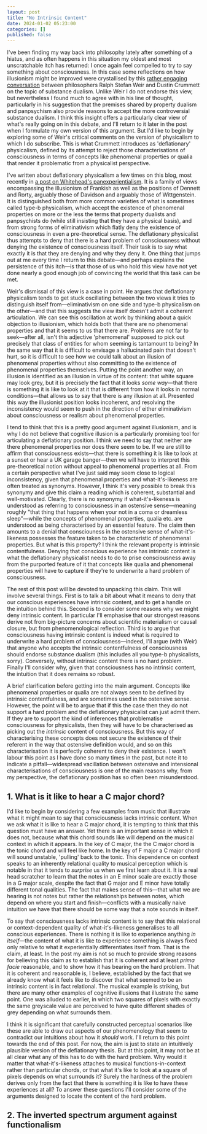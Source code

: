 ```yaml
---
layout: post
title: "No Intrinsic Content"
date: 2024-01-02 05:23:00
categories: []
published: false
---
```


I've been finding my way back into philosophy lately after something of a hiatus, and as often happens in this situation my oldest and most unscratchable itch has returned: I once again feel compelled to try to say something about consciousness. In this case some reflections on how illusionism might be improved were crystallised by this [rather engaging conversation](https://www.youtube.com/watch?v=Xq9u6erSF24&ab_channel=DustinCrummett) between philosophers Ralph Stefan Weir and Dustin Crummett on the topic of substance dualism. Unlike Weir I do not endorse this view, but nevertheless I found much to agree with in his line of thought, particularly in his suggestion that the premises shared by property dualism and panpsychism also provide reasons to accept the more controversial substance dualism. I think this insight offers a particularly clear view of what's really going on in this debate, and I'll return to it later in the post when I formulate my own version of this argument. But I'd like to begin by exploring some of Weir's critical comments on the version of physicalism to which I do subscribe. This is what Crummett introduces as 'deflationary' physicalism, defined by its attempt to reject those characterisations of consciousness in terms of concepts like phenomenal properties or qualia that render it problematic from a physicalist perspective.  

I've written about deflationary physicalism a few times on this blog, most recently in [a post on Whitehead's panexperientialism]({{site.baseurl}}/2022/02/23/panexperientialism.html). It is a family of views encompassing the illusionism of Frankish as well as the positions of Dennett and Rorty, arguably those of Davidson and arguably those of Wittgenstein. It is distinguished both from more common varieties of what is sometimes called type-b physicalism, which accept the existence of phenomenal properties on more or the less the terms that property dualists and panpsychists do (while still insisting that they have a physical basis), and from strong forms of eliminativism which flatly deny the existence of consciousness in even a pre-theoretical sense. The deflationary physicalist thus attempts to deny that there is a hard problem of consciousness without denying the existence of consciousness itself. Their task is to say what exactly it is that they are denying and why they deny it. One thing that jumps out at me every time I return to this debate—and perhaps explains the persistence of this itch—is that those of us who hold this view have not yet done nearly a good enough job of convincing the world that this task can be met.

Weir's dismissal of this view is a case in point. He argues that deflationary physicalism tends to get stuck oscillating between the two views it tries to distinguish itself from—eliminativism on one side and type-b physicalism on the other—and that this suggests the view itself doesn't admit a coherent articulation. We can see this oscillation at work by thinking about a quick objection to illusionism, which holds both that there are no phenomenal properties and that it seems to us that there are. Problems are not far to seek—after all, isn't this adjective 'phemomenal' supposed to pick out precisely that class of entities for whom seeming is tantamount to being? In the same way that it is difficult to envisage a hallucinated pain that doesn't hurt, so it is difficult to see how we could talk about an illusion of phenomenal properties without also committing to the existence of phenomenal properties themselves. Putting the point another way, an illusion is identified as an illusion in virtue of its content: that white square may look grey, but it is precisely the fact that it looks _some way_—that there is something it is like to look at it that is different from how it looks in normal conditions—that allows us to say that there is any illusion at all. Presented this way the illusionist position looks incoherent, and resolving the inconsistency would seem to push in the direction of either eliminativism about consciousness or realism about phenomenal properties. 

I tend to think that this is a pretty good argument against illusionism, and is why I do not believe that cognitive illusion is a particularly promising tool for articulating a deflationary position. I think we need to say that neither are there phenomenal properties nor does there seem to be. If we are still to affirm that consciousness exists—that there is something it is like to look at a sunset or hear a UK garage banger—then we will have to interpret this pre-theoretical notion without appeal to phenomenal properties at all. From a certain perspective what I've just said may seem close to logical inconsistency, given that phenomenal properties and what-it's-likeness are often treated as synonyms. However, I think it's very possible to break this synonymy and give this claim a reading which is coherent, substantial and well-motivated. Clearly, there is no synonymy if what-it's-likeness is understood as referring to consciousness in an ostensive sense—meaning roughly "that thing that happens when your not in a coma or dreamless sleep"—while the concepts of phenomenal properties, qualia etc. are understood as being characterised by an essential feature. The claim then amounts to a denial that consciouness in the ostensive sense of what-it's-likeness possesses the feature taken to be characteristic of phenomenal properties. But what is this property? I think the relevant property is intrinsic contentfulness. Denying that conscious experience has intrinsic content is what the deflationary physicalist needs to do to prise consciousness away from the purported feature of it that concepts like qualia and phenomenal properties will have to capture if they're to underwrite a hard problem of consciousness. 

The rest of this post will be devoted to unpacking this claim. This will involve several things. First is to talk a bit about what it means to deny that our conscious experiences have intrinsic content, and to get a handle on the intuition behind this. Second is to consider some reasons why we might deny intrinsic content. In particular I'll emphasise that our strongest reasons derive not from big-picture concerns about scientific materialism or causal closure, but from phenomenological reflection. Third is to argue that consciousness having intrinsic content is indeed what is required to underwrite a hard problem of consciousness—indeed, I'll argue (with Weir) that anyone who accepts the intrinsic contentfulness of consciousness should endorse substance dualism (this includes all you type-b physicalists, sorry). Conversely, without intrinsic content there is no hard problem. Finally I'll consider why, given that consciousness has no intrinsic content, the intuition that it does remains so robust.

A brief clarification before getting into the main argument. Concepts like phenomenal properties or qualia are not always seen to be defined by intrinsic contentfulness, and are sometimes used in the ostensive sense. However, the point will be to argue that if this the case then they do not support a hard problem and the deflationary physicalist can just admit them. If they are to support the kind of inferences that problematise consciousness for physicalists, then they will have to be characterised as picking out the _intrinsic_ content of consciousness. But this way of characterising these concepts does not secure the existence of their referent in the way that ostensive definition would, and so on this characterisation it is perfectly coherent to deny their existence. I won't labour this point as I have done so many times in the past, but note it to indicate a pitfall—widespread vacillation between ostensive and intensional characterisations of consciousness is one of the main reasons why, from my perspective, the deflationary position has so often been misunderstood.

## 1. What is it like to hear a C major chord?

I'd like to begin by considering a few examples from music that illustrate what it might mean to say that consciousness lacks intrinsic content. When we ask what it is like to hear a C major chord, it is tempting to think that this question must have an answer. Yet there is an important sense in which it does not, because what this chord sounds like will depend on the musical context in which it appears. In the key of C major, the the C major chord is the tonic chord and will feel like home. In the key of F major a C major chord will sound unstable, 'pulling' back to the tonic. This dependence on context speaks to an inherently relational quality to musical perception which is notable in that it tends to _surprise_ us when we first learn about it. It is a real head scratcher to learn that the notes in an E minor scale are exactly those in a G major scale, despite the fact that G major and E minor have totally different tonal qualities. The fact that makes sense of this—that what we are hearing is not notes but rather the relationships between notes, which depend on where you start and finish—conflicts with a musically naive intuition we have that there should be some way that a note sounds in itself.

To say that consciousness lacks intrinsic content is to say that this relational or context-dependent quality of what-it's-likeness generalises to all conscious experiences. There is nothing it is like to experience anything _in itself_—the content of what it is like to experience something is always fixed only relative to what it experientially differentiates itself from. That is the claim, at least. In the post my aim is not so much to provide strong reasons for believing this claim as to establish that it is coherent and at least _prima facie_ reasonable, and to show how it has bearing on the hard problem. That it is coherent and reasonable is, I believe, established by the fact that we already know what it feels like to discover that what seemed to be an intrinsic content is in fact relational. The musical example is striking, but there are many other examples of cognitive illusions that illustrate the same point. One was alluded to earlier, in which two squares of pixels with exactly the same greyscale value are perceived to have quite different shades of grey depending on what surrounds them. 

I think it is significant that carefully constructed perceptual scenarios like these are able to draw out aspects of our phenomenology that seem to contradict our intuitions about how it _should_ work. I'll return to this point towards the end of this post. For now, the aim is just to state an intuitively plausible version of the deflationary thesis. But at this point, it may not be at all clear what any of this has to do with the hard problem. Why would it matter that what-it's-likeness attaches to musical functions-in-context rather than particular chords, or that what it's like to look at a square of pixels depends on what surrounds it? Surely the hardness of the problem derives only from the fact that there is something it is like to have these experiences at all? To answer these questions I'll consider some of the arguments designed to locate the content of the hard problem. 

## 2. The inverted spectrum argument against functionalism
